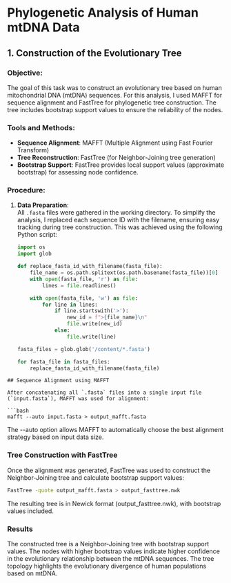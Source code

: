 # Phylogenetic Analysis of Human mtDNA Data

## 1. Construction of the Evolutionary Tree

### Objective:

The goal of this task was to construct an evolutionary tree based on human mitochondrial DNA (mtDNA) sequences. For this analysis, I used MAFFT for sequence alignment and FastTree for phylogenetic tree construction. The tree includes bootstrap support values to ensure the reliability of the nodes.

### Tools and Methods:

- **Sequence Alignment**: MAFFT (Multiple Alignment using Fast Fourier Transform)
- **Tree Reconstruction**: FastTree (for Neighbor-Joining tree generation)
- **Bootstrap Support**: FastTree provides local support values (approximate bootstrap) for assessing node confidence.

### Procedure:

1. **Data Preparation**:  
   All `.fasta` files were gathered in the working directory. To simplify the analysis, I replaced each sequence ID with the filename, ensuring easy tracking during tree construction. This was achieved using the following Python script:
   
   ```python
   import os
   import glob

   def replace_fasta_id_with_filename(fasta_file):
       file_name = os.path.splitext(os.path.basename(fasta_file))[0]
       with open(fasta_file, 'r') as file:
           lines = file.readlines()

       with open(fasta_file, 'w') as file:
           for line in lines:
               if line.startswith('>'):
                   new_id = f">{file_name}\n"
                   file.write(new_id)
               else:
                   file.write(line)

   fasta_files = glob.glob('/content/*.fasta')

   for fasta_file in fasta_files:
       replace_fasta_id_with_filename(fasta_file)
 ```
## Sequence Alignment using MAFFT

After concatenating all `.fasta` files into a single input file (`input.fasta`), MAFFT was used for alignment:

```bash
mafft --auto input.fasta > output_mafft.fasta
```

The --auto option allows MAFFT to automatically choose the best alignment strategy based on input data size.

### Tree Construction with FastTree

Once the alignment was generated, FastTree was used to construct the Neighbor-Joining tree and calculate bootstrap support values:

```bash
FastTree -quote output_mafft.fasta > output_fasttree.nwk
```

The resulting tree is in Newick format (output_fasttree.nwk), with bootstrap values included.

### Results

The constructed tree is a Neighbor-Joining tree with bootstrap support values. The nodes with higher bootstrap values indicate higher confidence in the evolutionary relationship between the mtDNA sequences. The tree topology highlights the evolutionary divergence of human populations based on mtDNA.

